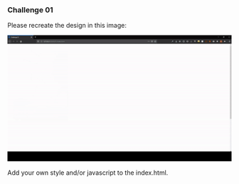 ### Challenge 01

Please recreate the design in this image:

![alt text](result.gif "Result of challenge 01")

Add your own style and/or javascript to the index.html.
